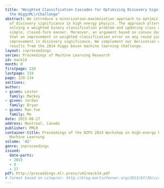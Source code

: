 ```yaml
---
title: "Weighted Classification Cascades for Optimizing Discovery Significance in
  the HiggsML\rChallenge"
abstract: We introduce a minorization-maximization approach to optimizing common measures
  of discovery significance in high energy physics. The approach alternates between
  solving a weighted binary classification problem and updating class weights in a
  simple, closed-form manner. Moreover, an argument based on convex duality shows
  that an improvement in weighted classification error on any round yields a commensurate
  improvement in discovery significance. We complement our derivation with experimental
  results from the 2014 Higgs boson machine learning challenge.
layout: inproceedings
series: Proceedings of Machine Learning Research
id: mack14
month: 0
firstpage: 129
lastpage: 134
page: 129-134
sections: 
author:
- given: Lester
  family: Mackey
- given: Jordan
  family: Bryan
- given: Man Yue
  family: Mo
date: 2015-08-27
address: Montreal, Canada
publisher: PMLR
container-title: Proceedings of the NIPS 2014 Workshop on High-energy Physics and
  Machine Learning
volume: '42'
genre: inproceedings
issued:
  date-parts:
  - 2015
  - 8
  - 27
pdf: http://proceedings.mlr.press/v42/mack14.pdf
# Format based on citeproc: http://blog.martinfenner.org/2013/07/30/citeproc-yaml-for-bibliographies/
---
```

